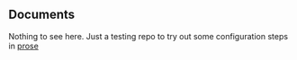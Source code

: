 ## Documents

Nothing to see here. Just a testing repo to try out some configuration steps
in [prose](http://prose.io)
